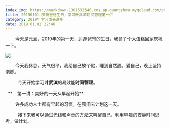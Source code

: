 ```yaml
---
index_img: https://markdown-1301532546.cos.ap-guangzhou.myqcloud.com/peipei_blog/20210921145524.jpeg
title: 20190101-庆祝爸爸生日，学习叶武滨时间管理第一讲
category: 2019年学习成长进步
date: 2019.01.02 22:46
---
```


        今天是元旦，2019年的第一天，适逢爸爸的生日，我领了个大蛋糕回家庆祝一下。

![](https://markdown-1301532546.cos.ap-guangzhou.myqcloud.com/peipei_blog/20210921145524.jpeg)  



  

        今天我休息，天气很冷，我给自己放个假，睡到自然醒。爱自己，晚上坚持泡脚。  

  

          今天开始学习**叶武滨**的易效能**时间管理**。

  **    第一讲：美好的一天从早起开始**

        许多成功人士都有早起的习惯。在晨间去计划这一天。

          接下来我可以通过光线和声音的方法来叫醒自己，利用早晨的安静时间思考，做计划。